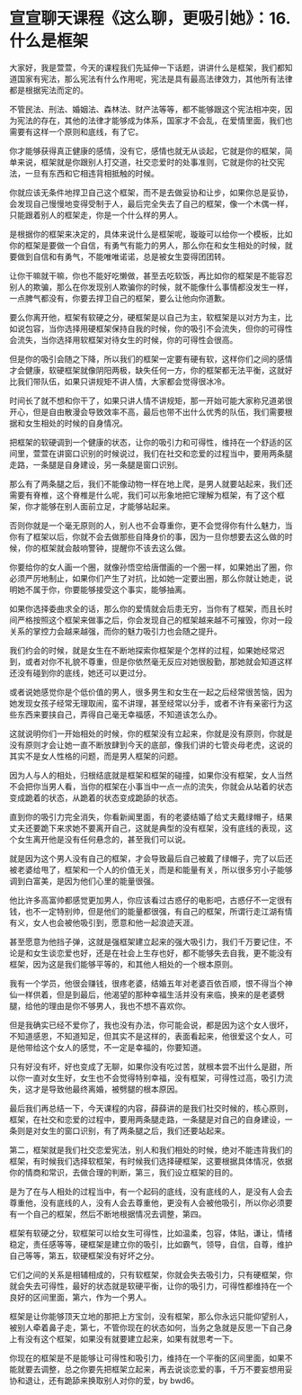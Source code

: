 # 宣宣聊天课程《这么聊，更吸引她》：16.什么是框架

大家好，我是萱萱，今天的课程我们先延伸一下话题，讲讲什么是框架，我们都知道国家有宪法，那么宪法有什么作用呢，宪法是具有最高法律效力，其他所有法律都是根据宪法而定的。

不管民法、刑法、婚姻法、森林法、财产法等等，都不能够跟这个宪法相冲突，因为宪法的存在，其他的法律才能够成为体系，国家才不会乱，在爱情里面，我们也需要有这样一个原则和底线，有了它。

你才能够获得真正健康的感情，没有它，感情也就无从谈起，它就是你的框架，简单来说，框架就是你跟别人打交道，社交恋爱时的处事准则，它就是你的社交宪法，一旦有东西和它相违背相抵触的时候。

你就应该无条件地捍卫自己这个框架，而不是去做妥协和让步，如果你总是妥协，会发现自己慢慢地变得受制于人，最后完全失去了自己的框架，像一个木偶一样，只能跟着别人的框架走，你是一个什么样的男人。

是根据你的框架来决定的，具体来说什么是框架呢，璇璇可以给你一个模板，比如你的框架是要做一个自信，有勇气有能力的男人，那么你在和女生相处的时候，就要做到自信和有勇气，不能唯唯诺诺，总是被女生耍得团团转。

让你干嘛就干嘛，你也不能好吃懒做，甚至去吃软饭，再比如你的框架是不能容忍别人的欺骗，那么在你发现别人欺骗你的时候，就不能像什么事情都没发生一样，一点脾气都没有，你要去捍卫自己的框架，要么让他向你道歉。

要么你离开他，框架有软硬之分，硬框架是以自己为主，软框架是以对方为主，比如说包容，当你选择用硬框架保持自我的时候，你的吸引不会流失，但你的可得性会流失，当你选择用软框架对待女生的时候，你的可得性会很高。

但是你的吸引会随之下降，所以我们的框架一定要有硬有软，这样你们之间的感情才会健康，软硬框架就像阴阳两极，缺失任何一方，你的框架都无法平衡，这就好比我们带队伍，如果只讲规矩不讲人情，大家都会觉得很冰冷。

时间长了就不想和你干了，如果只讲人情不讲规矩，那一开始可能大家称兄道弟很开心，但是自由散漫会导致效率不高，最后也带不出什么优秀的队伍，我们需要根据和女生相处的时候的自身情况。

把框架的软硬调到一个健康的状态，让你的吸引力和可得性，维持在一个舒适的区间里，萱萱在讲窗口识别的时候说过，我们在社交和恋爱的过程当中，要用两条腿走路，一条腿是自身建设，另一条腿是窗口识别。

那么有了两条腿之后，我们不能像动物一样在地上爬，是男人就要站起来，我们还需要有脊椎，这个脊椎是什么呢，我们可以形象地把它理解为框架，有了这个框架，你才能够在别人面前立足，才能够站起来。

否则你就是一个毫无原则的人，别人也不会尊重你，更不会觉得你有什么魅力，当你有了框架以后，你就不会去做那些自降身价的事，因为一旦你想要去这么做的时候，你的框架就会敲响警钟，提醒你不该去这么做。

你要给你的女人画一个圈，就像孙悟空给唐僧画的一个圈一样，如果她出了圈，你必须严厉地制止，如果你们产生了对抗，比如她一定要出圈，那么你就让她走，说明她不属于你，你要能够接受这个事实，能够抽离。

如果你选择委曲求全的话，那么你的爱情就会后患无穷，当你有了框架，而且长时间严格按照这个框架来做事之后，你会发现自己的框架越来越不可摧毁，你对一段关系的掌控力会越来越强，而你的魅力吸引力也会随之提升。

我们约会的时候，就是女生在不断地探索你框架是个怎样的过程，如果她经常迟到，或者对你不礼貌不尊重，但是你依然毫无反应对她很殷勤，那她就会知道这样还没有碰到你的底线，她还可以更过分。

或者说她感觉你是个低价值的男人，很多男生和女生在一起之后经常很苦恼，因为她发现女孩子经常无理取闹，蛮不讲理，甚至经常以分手，或者不许有亲密行为这些东西来要挟自己，弄得自己毫无幸福感，不知道该怎么办。

这就说明你们一开始相处的时候，你的框架没有立起来，你就是没有原则，你就是没有原则才会让她一直不断放肆到今天的底部，像我们讲的七管炎母老虎，这说的其实不是女人性格的问题，而是男人框架的问题。

因为人与人的相处，归根结底就是框架和框架的碰撞，如果你没有框架，女人当然不会把你当男人看，当你的框架在小事当中一点一点的流失，你就会从站着的状态变成跪着的状态，从跪着的状态变成跪舔的状态。

直到你的吸引力完全消失，你看新闻里面，有的老婆结婚了给丈夫戴绿帽子，结果丈夫还要跪下来求她不要离开自己，这就是典型的没有框架，没有底线的表现，这个女生离开他是没有任何悬念的，甚至我们可以说。

就是因为这个男人没有自己的框架，才会导致最后自己被戴了绿帽子，完了以后还被老婆给甩了，框架和一个人的价值无关，而是和能量有关，所以很多穷小子能够调到白富美，是因为他们心里的能量很强。

他比许多高富帅都感觉更加男人，你应该看过古惑仔的电影吧，古惑仔不一定很有钱，也不一定特别帅，但是他们的能量都很强，有自己的框架，所谓行走江湖有情有义，女人也会被他吸引到，愿意和他一起浪迹天涯。

甚至愿意为他挡子弹，这就是强框架建立起来的强大吸引力，我们千万要记住，不论是和女生谈恋爱也好，还是在社会上生存也好，都不能够失去自我，更不能没有框架，因为这是我们能够平等的，和其他人相处的一个根本原则。

我有一个学员，他很会赚钱，很疼老婆，结婚五年对老婆百依百顺，恨不得当个神仙一样供着，但是到最后，他渴望的那种幸福生活并没有来临，换来的是老婆劈腿，给他的理由是你不够男人，我也不想不喜欢你。

但是我确实已经不爱你了，我也没有办法，你可能会说，都是因为这个女人很坏，不知道感恩，不知道知足，但其实不是这样的，表面看起来，他很爱这个女人，可是他带给这个女人的感觉，不一定是幸福的，你要知道。

只有好没有坏，好也变成了无聊，如果你没有吃过苦，就根本尝不出什么是甜，所以你一直对女生好，女生也不会觉得特别幸福，没有框架，可得性过高，吸引力流失，这才是导致他最终离婚，被劈腿的根本原因。

最后我们再总结一下，今天课程的内容，薛薛讲的是我们社交时候的，核心原则，框架，在社交和恋爱的过程中，要用两条腿走路，一条腿是对自己的自身建设，一条则是对女生的窗口识别，有了两条腿之后，我们还要站起来。

第二，框架就是我们社交恋爱宪法，别人和我们相处的时候，绝对不能违背我们的框架，有时候我们选择软框架，有时候我们选择硬框架，这要根据具体情况，依据你的情商和常识，去做合理的判断，第三，我们设立框架的目的。

是为了在与人相处的过程当中，有一个起码的底线，没有底线的人，是没有人会去尊重他，没有底线的人，没有人会去尊重他，更没有人会被他吸引，所以你必须要有一个自己的框架，然后不断地根据情况去调整，第四。

框架有软硬之分，软框架可以给女生可得性，比如温柔，包容，体贴，谦让，情绪稳定，责任感等等，硬框架是建立你的吸引，比如霸气，领导，自信，自尊，维护自己等等，第五，软硬框架没有好坏之分。

它们之间的关系是相辅相成的，只有软框架，你就会失去吸引力，只有硬框架，你就会失去可得性，最好的状态就是软硬平衡，让你的吸引力，可得性都维持在一个良好的区间里面，第六，作为一个男人。

框架是让你能够顶天立地的那把上方宝剑，没有框架，那么你永远只能仰望别人，被别人牵着鼻子走，第七，不管你现在的状态如何，当务之急就是反思一下自己身上有没有这个框架，如果没有就要建立起来，如果有就思考一下。

你现在的框架是不是能够让可得性和吸引力，维持在一个平衡的区间里面，如果不能就要去调整，总之你要先把框架立起来，再去说谈恋爱的事，千万不要妄想用妥协和退让，还有跪舔来换取别人对你的爱，by bwd6。

